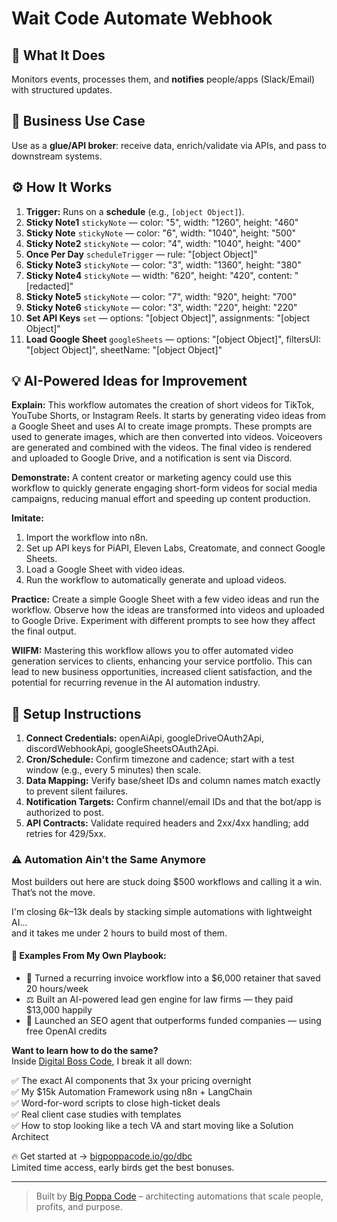 # Wait Code Automate Webhook
## 🚀 What It Does
Monitors events, processes them, and **notifies** people/apps (Slack/Email) with structured updates.

## 💼 Business Use Case
Use as a **glue/API broker**: receive data, enrich/validate via APIs, and pass to downstream systems.

## ⚙️ How It Works
1. **Trigger:** Runs on a **schedule** (e.g., `[object Object]`).
2. **Sticky Note1** `stickyNote` — color: "5", width: "1260", height: "460"
3. **Sticky Note** `stickyNote` — color: "6", width: "1040", height: "500"
4. **Sticky Note2** `stickyNote` — color: "4", width: "1040", height: "400"
5. **Once Per Day** `scheduleTrigger` — rule: "[object Object]"
6. **Sticky Note3** `stickyNote` — color: "3", width: "1360", height: "380"
7. **Sticky Note4** `stickyNote` — width: "620", height: "420", content: "[redacted]"
8. **Sticky Note5** `stickyNote` — color: "7", width: "920", height: "700"
9. **Sticky Note6** `stickyNote` — color: "3", width: "220", height: "220"
10. **Set API Keys** `set` — options: "[object Object]", assignments: "[object Object]"
11. **Load Google Sheet** `googleSheets` — options: "[object Object]", filtersUI: "[object Object]", sheetName: "[object Object]"

## 💡 AI-Powered Ideas for Improvement
**Explain:** This workflow automates the creation of short videos for TikTok, YouTube Shorts, or Instagram Reels. It starts by generating video ideas from a Google Sheet and uses AI to create image prompts. These prompts are used to generate images, which are then converted into videos. Voiceovers are generated and combined with the videos. The final video is rendered and uploaded to Google Drive, and a notification is sent via Discord.

**Demonstrate:** A content creator or marketing agency could use this workflow to quickly generate engaging short-form videos for social media campaigns, reducing manual effort and speeding up content production.

**Imitate:** 
1. Import the workflow into n8n.
2. Set up API keys for PiAPI, Eleven Labs, Creatomate, and connect Google Sheets.
3. Load a Google Sheet with video ideas.
4. Run the workflow to automatically generate and upload videos.

**Practice:** Create a simple Google Sheet with a few video ideas and run the workflow. Observe how the ideas are transformed into videos and uploaded to Google Drive. Experiment with different prompts to see how they affect the final output.

**WIIFM:** Mastering this workflow allows you to offer automated video generation services to clients, enhancing your service portfolio. This can lead to new business opportunities, increased client satisfaction, and the potential for recurring revenue in the AI automation industry.

## 🔧 Setup Instructions
1. **Connect Credentials:** openAiApi, googleDriveOAuth2Api, discordWebhookApi, googleSheetsOAuth2Api.
2. **Cron/Schedule:** Confirm timezone and cadence; start with a test window (e.g., every 5 minutes) then scale.
3. **Data Mapping:** Verify base/sheet IDs and column names match exactly to prevent silent failures.
4. **Notification Targets:** Confirm channel/email IDs and that the bot/app is authorized to post.
5. **API Contracts:** Validate required headers and 2xx/4xx handling; add retries for 429/5xx.

### ⚠️ Automation Ain’t the Same Anymore

Most builders out here are stuck doing $500 workflows and calling it a win.  
That’s not the move.  

I'm closing $6k–$13k deals by stacking simple automations with lightweight AI...  
and it takes me under 2 hours to build most of them.

#### 🧠 Examples From My Own Playbook:
- 🔁 Turned a recurring invoice workflow into a $6,000 retainer that saved 20 hours/week  
- ⚖️ Built an AI-powered lead gen engine for law firms — they paid $13,000 happily  
- 🚀 Launched an SEO agent that outperforms funded companies — using free OpenAI credits  

**Want to learn how to do the same?**  
Inside [Digital Boss Code](https://bigpoppacode.io/go/dbc), I break it all down:

✅ The exact AI components that 3x your pricing overnight  
✅ My $15k Automation Framework using n8n + LangChain  
✅ Word-for-word scripts to close high-ticket deals  
✅ Real client case studies with templates  
✅ How to stop looking like a tech VA and start moving like a Solution Architect  

🔥 Get started at → [bigpoppacode.io/go/dbc](https://bigpoppacode.io/go/dbc)  
Limited time access, early birds get the best bonuses.

---
> Built by [Big Poppa Code](https://bigpoppacode.io) – architecting automations that scale people, profits, and purpose.
